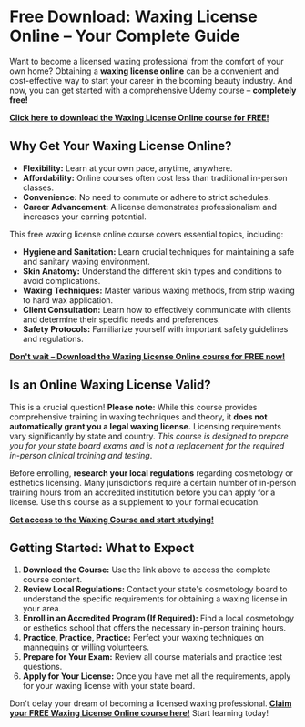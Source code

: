 # Free Download: Waxing License Online – Your Complete Guide

Want to become a licensed waxing professional from the comfort of your own home? Obtaining a **waxing license online** can be a convenient and cost-effective way to start your career in the booming beauty industry. And now, you can get started with a comprehensive Udemy course – **completely free!**

[**Click here to download the Waxing License Online course for FREE!**](https://udemywork.com/waxing-license-online)

## Why Get Your Waxing License Online?

*   **Flexibility:** Learn at your own pace, anytime, anywhere.
*   **Affordability:** Online courses often cost less than traditional in-person classes.
*   **Convenience:** No need to commute or adhere to strict schedules.
*   **Career Advancement:** A license demonstrates professionalism and increases your earning potential.

This free waxing license online course covers essential topics, including:

*   **Hygiene and Sanitation:** Learn crucial techniques for maintaining a safe and sanitary waxing environment.
*   **Skin Anatomy:** Understand the different skin types and conditions to avoid complications.
*   **Waxing Techniques:** Master various waxing methods, from strip waxing to hard wax application.
*   **Client Consultation:** Learn how to effectively communicate with clients and determine their specific needs and preferences.
*   **Safety Protocols:** Familiarize yourself with important safety guidelines and regulations.

[**Don't wait – Download the Waxing License Online course for FREE now!**](https://udemywork.com/waxing-license-online)

## Is an Online Waxing License Valid?

This is a crucial question! **Please note:** While this course provides comprehensive training in waxing techniques and theory, it **does not automatically grant you a legal waxing license.** Licensing requirements vary significantly by state and country. *This course is designed to prepare you for your state board exams and is not a replacement for the required in-person clinical training and testing*.

Before enrolling, **research your local regulations** regarding cosmetology or esthetics licensing. Many jurisdictions require a certain number of in-person training hours from an accredited institution before you can apply for a license. Use this course as a supplement to your formal education.

[**Get access to the Waxing Course and start studying!**](https://udemywork.com/waxing-license-online)

## Getting Started: What to Expect

1.  **Download the Course:** Use the link above to access the complete course content.
2.  **Review Local Regulations:** Contact your state's cosmetology board to understand the specific requirements for obtaining a waxing license in your area.
3.  **Enroll in an Accredited Program (If Required):** Find a local cosmetology or esthetics school that offers the necessary in-person training hours.
4.  **Practice, Practice, Practice:** Perfect your waxing techniques on mannequins or willing volunteers.
5.  **Prepare for Your Exam:** Review all course materials and practice test questions.
6.  **Apply for Your License:** Once you have met all the requirements, apply for your waxing license with your state board.

Don't delay your dream of becoming a licensed waxing professional. **[Claim your FREE Waxing License Online course here!](https://udemywork.com/waxing-license-online)** Start learning today!
